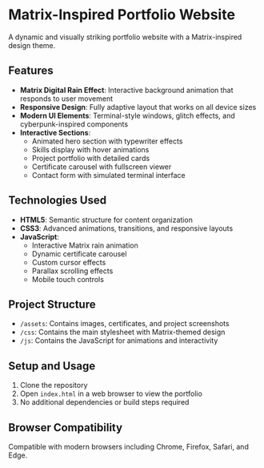 # Matrix-Inspired Portfolio Website

A dynamic and visually striking portfolio website with a Matrix-inspired design theme.

## Features

- **Matrix Digital Rain Effect**: Interactive background animation that responds to user movement
- **Responsive Design**: Fully adaptive layout that works on all device sizes
- **Modern UI Elements**: Terminal-style windows, glitch effects, and cyberpunk-inspired components
- **Interactive Sections**:
    - Animated hero section with typewriter effects
    - Skills display with hover animations
    - Project portfolio with detailed cards
    - Certificate carousel with fullscreen viewer
    - Contact form with simulated terminal interface

## Technologies Used

- **HTML5**: Semantic structure for content organization
- **CSS3**: Advanced animations, transitions, and responsive layouts
- **JavaScript**: 
    - Interactive Matrix rain animation
    - Dynamic certificate carousel 
    - Custom cursor effects
    - Parallax scrolling effects
    - Mobile touch controls

## Project Structure

- `/assets`: Contains images, certificates, and project screenshots
- `/css`: Contains the main stylesheet with Matrix-themed design
- `/js`: Contains the JavaScript for animations and interactivity

## Setup and Usage

1. Clone the repository
2. Open `index.html` in a web browser to view the portfolio
3. No additional dependencies or build steps required

## Browser Compatibility

Compatible with modern browsers including Chrome, Firefox, Safari, and Edge.